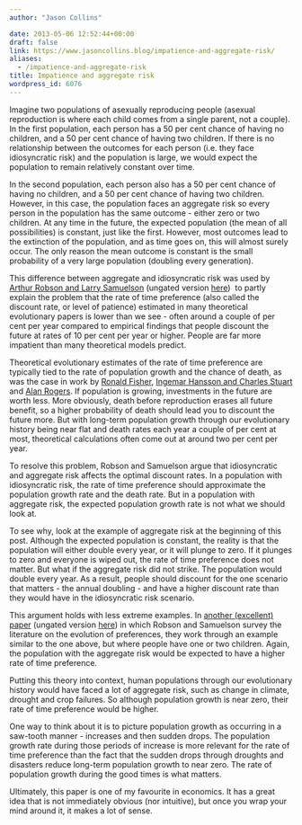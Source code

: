 ```yaml
---
author: "Jason Collins"

date: 2013-05-06 12:52:44+00:00
draft: false
link: https://www.jasoncollins.blog/impatience-and-aggregate-risk/
aliases:
  - /impatience-and-aggregate-risk
title: Impatience and aggregate risk
wordpress_id: 6076
---
```


Imagine two populations of asexually reproducing people (asexual reproduction is where each child comes from a single parent, not a couple). In the first population, each person has a 50 per cent chance of having no children, and a 50 per cent chance of having two children. If there is no relationship between the outcomes for each person (i.e. they face idiosyncratic risk) and the population is large, we would expect the population to remain relatively constant over time.

In the second population, each person also has a 50 per cent chance of having no children, and a 50 per cent chance of having two children. However, in this case, the population faces an aggregate risk so every person in the population has the same outcome - either zero or two children. At any time in the future, the expected population (the mean of all possibilities) is constant, just like the first. However, most outcomes lead to the extinction of the population, and as time goes on, this will almost surely occur. The only reason the mean outcome is constant is the small probability of a very large population (doubling every generation).

This difference between aggregate and idiosyncratic risk was used by [Arthur Robson and Larry Samuelson](http://doi.org/10.1257/aer.99.5.1925) (ungated version [here](http://www.sfu.ca/~robson/AggUn.pdf))  to partly explain the problem that the rate of time preference (also called the discount rate, or level of patience) estimated in many theoretical evolutionary papers is lower than we see - often around a couple of per cent per year compared to empirical findings that people discount the future at rates of 10 per cent per year or higher. People are far more impatient than many theoretical models predict.

Theoretical evolutionary estimates of the rate of time preference are typically tied to the rate of population growth and the chance of death, as was the case in work by [Ronald Fisher](https://www.jasoncollins.blog/fisher-on-the-evolution-of-time-preference/), [Ingemar Hansson and Charles Stuart](https://www.jasoncollins.blog/natural-selection-and-savings/) and [Alan Rogers](https://www.jasoncollins.blog/evolution-of-time-preference-by-natural-selection/). If population is growing, investments in the future are worth less. More obviously, death before reproduction erases all future benefit, so a higher probability of death should lead you to discount the future more. But with long-term population growth through our evolutionary history being near flat and death rates each year a couple of per cent at most, theoretical calculations often come out at around two per cent per year.

To resolve this problem, Robson and Samuelson argue that idiosyncratic and aggregate risk affects the optimal discount rates. In a population with idiosyncratic risk, the rate of time preference should approximate the population growth rate and the death rate. But in a population with aggregate risk, the expected population growth rate is not what we should look at.

To see why, look at the example of aggregate risk at the beginning of this post. Although the expected population is constant, the reality is that the population will either double every year, or it will plunge to zero. If it plunges to zero and everyone is wiped out, the rate of time preference does not matter. But what if the aggregate risk did not strike. The population would double every year. As a result, people should discount for the one scenario that matters - the annual doubling - and have a higher discount rate than they would have in the idiosyncratic risk scenario.

This argument holds with less extreme examples. In [another (excellent) paper](http://doi.org/10.1016/B978-0-444-53187-2.00007-3) (ungated version [here](http://www.sfu.ca/~robson/Handbook.pdf)) in which Robson and Samuelson survey the literature on the evolution of preferences, they work through an example similar to the one above, but where people have one or two children. Again, the population with the aggregate risk would be expected to have a higher rate of time preference.

Putting this theory into context, human populations through our evolutionary history would have faced a lot of aggregate risk, such as change in climate, drought and crop failures. So although population growth is near zero, their rate of time preference would be higher.

One way to think about it is to picture population growth as occurring in a saw-tooth manner - increases and then sudden drops. The population growth rate during those periods of increase is more relevant for the rate of time preference than the fact that the sudden drops through droughts and disasters reduce long-term population growth to near zero. The rate of population growth during the good times is what matters.

Ultimately, this paper is one of my favourite in economics. It has a great idea that is not immediately obvious (nor intuitive), but once you wrap your mind around it, it makes a lot of sense.
